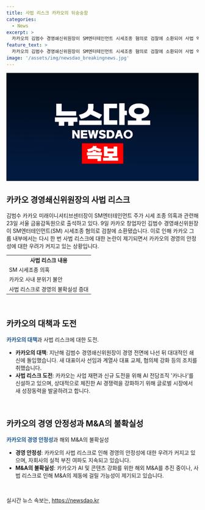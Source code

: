 ```yaml
---
title: 사법 리스크 카카오의 뒤숭숭함
categories:
  - News
excerpt: >
  카카오의 김범수 경영쇄신위원장이 SM엔터테인먼트 시세조종 혐의로 검찰에 소환되어 사법 악재가 지속될 전망이다. 이로써 AI 발전을 위해 M&A도 발목을 잡을 수 있다. 검찰은 김 위원장이 SM 인수과정에서 시세조종을 했다는 의혹을 파헤치고 있으며, 이에 따라 카카오의 사내 분위기는 불안해졌다. 또한, 다양한 의혹이 제기되고 있으며, 카카오의 사업 전면 쇄신 작업과 해외 M&A가 사법 리스크에 영향을 받을 수 있다. 2분기 영업이익이 부진한 것으로 나타났으며, 카카오그룹이 매각을 고려중인 계열사 매각 역시 사법리스크에 영향 받을 가능성이 있다.
feature_text: >
  카카오의 김범수 경영쇄신위원장이 SM엔터테인먼트 시세조종 혐의로 검찰에 소환되어 사법 악재가 지속될 전망이다. 이로써 AI 발전을 위해 M&A도 발목을 잡을 수 있다. 검찰은 김 위원장이 SM 인수과정에서 시세조종을 했다는 의혹을 파헤치고 있으며, 이에 따라 카카오의 사내 분위기는 불안해졌다. 또한, 다양한 의혹이 제기되고 있으며, 카카오의 사업 전면 쇄신 작업과 해외 M&A가 사법 리스크에 영향을 받을 수 있다. 2분기 영업이익이 부진한 것으로 나타났으며, 카카오그룹이 매각을 고려중인 계열사 매각 역시 사법리스크에 영향 받을 가능성이 있다.
image: '/assets/img/newsdao_breakingnews.jpg'
---
```


<p><img src="/assets/img/newsdao_breakingnews.jpg" alt="koreaapp 속보" /></p>

<h2 data-ke-size="size26">카카오 경영쇄신위원장의 사법 리스크</h2>

<p data-ke-size="size16">김범수 카카오 미래이니셔티브센터장이 SM엔터테인먼트 주가 시세 조종 의혹과 관련해 23일 서울 금융감독원으로 출석하고 있다. 9일 카카오 창업자인 김범수 경영쇄신위원장이 SM엔터테인먼트(SM) 시세조종 혐의로 검찰에 소환됐습니다. 이로 인해 카카오 그룹 내부에서는 다시 한 번 사법 리스크에 대한 논란이 제기되면서 카카오의 경영의 안정성에 대한 우려가 커지고 있는 상황입니다.</p>

<table>
    <tr>
        <td style="text-align: center; height: 17px;"><b>사법 리스크 내용</b></td>
    </tr>
    <tr>
        <td style="text-align: left; height: 17px;">SM 시세조종 의혹</td>
    </tr>
    <tr>
        <td style="text-align: left; height: 17px;">카카오 사내 분위기 불안</td>
    </tr>
    <tr>
        <td style="text-align: left; height: 17px;">사법 리스크로 경영의 불확실성 증대</td>
    </tr>
</table>

<p data-ke-size="size16">&nbsp;</p>

<h2 data-ke-size="size26">카카오의 대책과 도전</h2>

<p data-ke-size="size16"><b><span style="color: #1a5490;">카카오의 대책</span></b>과 사법 리스크에 대한 도전.</p>

<ul>
    <li><b>카카오의 대책</b>: 지난해 김범수 경영쇄신위원장이 경영 전면에 나선 뒤 대대적인 쇄신에 돌입했습니다. 새 대표이사 선임과 계열사 대표 교체, 협의체 강화 등의 조치를 취했습니다.</li>
    <li><b>사법 리스크 도전</b>: 카카오는 사업 재편과 신규 도전을 위해 AI 전담조직 '카나나'를 신설하고 있으며, 상대적으로 체진한 AI 경쟁력을 강화하기 위해 글로벌 시장에서 새 성장동력을 발굴하려고 합니다.</li>
</ul>

<p data-ke-size="size16">&nbsp;</p>

<h2 data-ke-size="size26">카카오의 경영 안정성과 M&A의 불확실성</h2>

<p data-ke-size="size16"><b><span style="color: #1a5490;">카카오의 경영 안정성</span></b>과 해외 M&amp;A의 불확실성</p>

<ul>
    <li><b>경영 안정성</b>: 카카오의 사법 리스크로 인해 경영의 안정성에 대한 우려가 커지고 있으며, 자회사의 실적 부진 여파도 지속되고 있습니다.</li>
    <li><b>M&amp;A의 불확실성</b>: 카카오가 AI 및 콘텐츠 강화를 위한 해외 M&amp;A를 추진 중이나, 사법 리스크로 인해 M&amp;A의 제동에 걸릴 가능성이 제기되고 있습니다.</li>
</ul>

<p data-ke-size="size16">&nbsp;</p>
실시간 뉴스 속보는, <a href="https://newsdao.kr" rel="dofollow">https://newsdao.kr</a>



